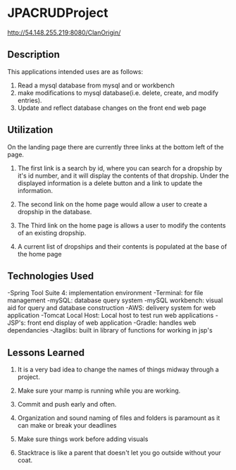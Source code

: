 # JPACRUDProject
http://54.148.255.219:8080/ClanOrigin/

## Description
This applications intended uses are as follows:
1) Read a mysql database from mysql and or workbench
2) make modifications to mysql database(i.e. delete, create, and modify entries).
3) Update and reflect database changes on the front end web page
## Utilization
On the landing page there are currently three links at the bottom left of the page.

1) The first link is a search by id, where you can  search for a dropship by it's id number, and it will display the contents of that dropship. Under the displayed information is a delete button and a link to update the information.

2) The second link on the home page would allow a user to create a dropship in the database.

3) The Third link on the home page is allows a user to modify the contents of an existing dropship.

4) A current list of dropships and their contents is populated
at the base of the home page

## Technologies Used
-Spring Tool Suite 4: implementation environment
-Terminal: for file management
-mySQL: database query system
-mySQL workbench: visual aid for query and database construction
-AWS: delivery system for web application
-Tomcat Local Host: Local host to test run web applications
-JSP's: front end display of web application
-Gradle: handles web dependancies
-Jtaglibs: built in library  of functions for working in jsp's


## Lessons Learned

1) It is a very bad idea to change the names of things midway through a project.

2) Make sure your mamp is running while you are working.

3) Commit and push early and often.

4) Organization and sound naming of files and folders is paramount as it can make or break your deadlines

5) Make sure things work before adding visuals

6) Stacktrace is like a parent that doesn't let you go outside without your coat.

